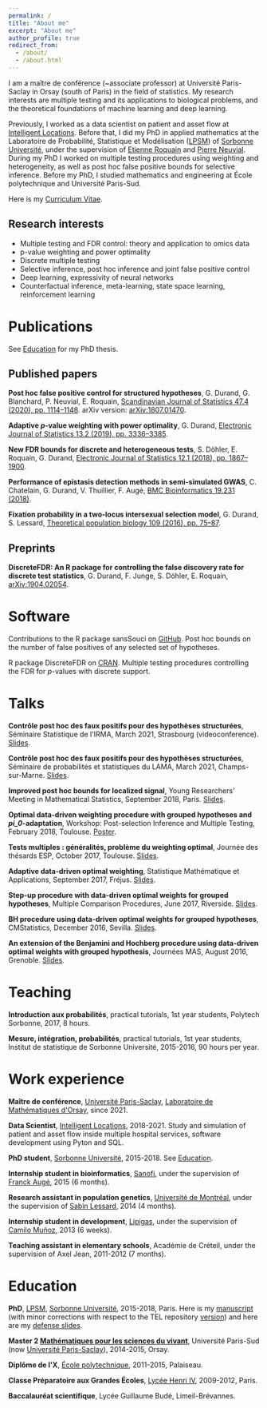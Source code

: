 ```yaml
---
permalink: /
title: "About me"
excerpt: "About me"
author_profile: true
redirect_from: 
  - /about/
  - /about.html
---
```


I am a maître de conférence (~associate professor) at Université Paris-Saclay in Orsay (south of Paris) in the field of statistics. My research interests are multiple testing and its applications to biological problems, and the theoretical foundations of machine learning and deep learning.


Previously, I worked as a data scientist on patient and asset flow at [Intelligent Locations](https://www.intelligentlocations.fr/). Before that, I did my PhD in applied mathematics at the Laboratoire de Probabilité, Statistique et Modélisation ([LPSM](https://www.lpsm.paris/)) of [Sorbonne Université](https://www.sorbonne-universite.fr/), under the supervision of [Etienne Roquain](https://etienneroquain-81.webself.net/) and [Pierre Neuvial](https://www.math.univ-toulouse.fr/~pneuvial/). During my PhD I worked on multiple testing procedures using weighting and heterogeneity, as well as post hoc false positive bounds for selective inference. Before my PhD, I studied mathematics and engineering at École polytechnique and Université Paris-Sud.

Here is my [Curriculum Vitae](https://durandg12.github.io/files/cv.pdf).

## Research interests

* Multiple testing and FDR control: theory and application to omics data
* p-value weighting and power optimality
* Discrete multiple testing
* Selective inference, post hoc inference and joint false positive control
* Deep learning, expressivity of neural networks
* Counterfactual inference, meta-learning, state space learning, reinforcement learning

Publications
======
See [Education](https://durandg12.github.io/#education) for my PhD thesis.

## Published papers
**Post hoc false positive control for structured hypotheses**, G. Durand, G. Blanchard, P. Neuvial, E. Roquain, [Scandinavian Journal of Statistics 47.4 (2020), pp. 1114–1148](https://onlinelibrary.wiley.com/doi/abs/10.1111/sjos.12453). arXiv version: [arXiv:1807.01470](https://arxiv.org/abs/1807.01470).

**Adaptive *p*-value weighting with power optimality**, G. Durand, [Electronic Journal of Statistics 13.2 (2019), pp. 3336–3385](https://projecteuclid.org/euclid.ejs/1569377056).

**New FDR bounds for discrete and heterogeneous tests**, S. Döhler, E. Roquain, G. Durand, [Electronic Journal of Statistics 12.1 (2018), pp. 1867–1900](https://projecteuclid.org/euclid.ejs/1528855551).

**Performance of epistasis detection methods in semi-simulated GWAS**, C. Chatelain, G. Durand, V. Thuillier, F. Augé, [BMC Bioinformatics 19.231 (2018)](https://bmcbioinformatics.biomedcentral.com/articles/10.1186/s12859-018-2229-8).

**Fixation probability in a two-locus intersexual selection model**, G. Durand, S. Lessard, [Theoretical population biology 109 (2016), pp. 75–87](https://www.sciencedirect.com/science/article/pii/S0040580916300028).

## Preprints
**DiscreteFDR: An R package for controlling the false discovery rate for discrete test statistics**, G. Durand, F. Junge, S. Döhler, E. Roquain, [arXiv:1904.02054](https://arxiv.org/abs/1904.02054).

Software
======
Contributions to the R package sansSouci on [GitHub](https://github.com/pneuvial/sanssouci). Post hoc bounds on the number of false positives of any selected set of hypotheses.

R package DiscreteFDR on [CRAN](https://cran.r-project.org/web/packages/DiscreteFDR/index.html). Multiple testing procedures controlling the FDR for *p*-values with discrete support.

Talks
======
**Contrôle post hoc des faux positifs pour des hypothèses structurées**, Séminaire Statistique de l'IRMA, March 2021, Strasbourg (videoconference). [Slides](https://durandg12.github.io/files/15_03_2021_Strasbourg.pdf).

**Contrôle post hoc des faux positifs pour des hypothèses structurées**, Séminaire de probabilités et statistiques du LAMA, March 2021, Champs-sur-Marne. [Slides](https://durandg12.github.io/files/09_03_2021_MLV.pdf).

**Improved post hoc bounds for localized signal**, Young Researchers' Meeting in Mathematical Statistics, September 2018, Paris. [Slides](https://durandg12.github.io/files/24_09_2018_YRM.pdf).

**Optimal data-driven weighting procedure with grouped hypotheses and *pi_0*-adaptation**, Workshop: Post-selection Inference and Multiple Testing, February 2018, Toulouse. [Poster](https://durandg12.github.io/files/07_02_2018_PoSi.pdf).

**Tests multiples : généralités, problème du weighting optimal**, Journée des thésards ESP, October 2017, Toulouse. [Slides](https://durandg12.github.io/files/24_10_2017_ESP.pdf).

**Adaptive data-driven optimal weighting**, Statistique Mathématique et Applications, September 2017, Fréjus. [Slides](https://durandg12.github.io/files/07_09_2017_StatMathAppli.pdf).

**Step-up procedure with data-driven optimal weights for grouped hypotheses**, Multiple Comparison Procedures, June 2017, Riverside. [Slides](https://durandg12.github.io/files/22_06_2017_MCP.pdf).

**BH procedure using data-driven optimal weights for grouped hypotheses**, CMStatistics, December 2016, Sevilla. [Slides](https://durandg12.github.io/files/09_12_2016_CMStatistics.pdf).

**An extension of the Benjamini and Hochberg procedure using data-driven optimal weights with grouped hypothesis**, Journées MAS, August 2016, Grenoble. [Slides](https://durandg12.github.io/files/29_08_2016_MAS.pdf).

Teaching
======
**Introduction aux probabilités**, practical tutorials, 1st year students, Polytech Sorbonne, 2017, 8 hours.

**Mesure, intégration, probabilités**, practical tutorials, 1st year students, Institut de statistique de Sorbonne Université, 2015-2016, 90 hours per year.

Work experience
=====
**Maître de conférence**, [Université Paris-Saclay](https://www.universite-paris-saclay.fr/), [Laboratoire de Mathématiques d'Orsay](https://www.imo.universite-paris-saclay.fr/fr/la-recherche/), since 2021.

**Data Scientist**, [Intelligent Locations](https://www.intelligentlocations.fr/), 2018-2021. Study and simulation of patient and asset flow inside multiple hospital services, software development using Pyton and SQL.

**PhD student**, [Sorbonne Université](https://www.sorbonne-universite.fr/), 2015-2018. See [Education](https://durandg12.github.io/#education).

**Internship student in bioinformatics**, [Sanofi](https://www.sanofi.com/en), under the supervision of [Franck Augé](https://www.linkedin.com/in/franck-auge-644a4353/), 2015 (6 months). 

**Research assistant in population genetics**, [Université de Montréal](https://www.umontreal.ca/), under the supervision of [Sabin Lessard](http://www.dms.umontreal.ca/~lessards/), 2014 (4 months).

**Internship student in development**, [Lipigas](https://www.lipigas.cl/), under the supervision of [Camilo Muñoz](https://www.linkedin.com/in/camilo-mp/), 2013 (6 weeks).

**Teaching assistant in elementary schools**, Académie de Créteil, under the supervision of Axel Jean, 2011-2012 (7 months).

Education
======
**PhD**, [LPSM](https://www.lpsm.paris/), [Sorbonne Université](https://www.sorbonne-universite.fr/), 2015-2018, Paris. Here is my [manuscript](https://durandg12.github.io/files/thesis.pdf) (with minor corrections with respect to the TEL repository [version](https://tel.archives-ouvertes.fr/tel-02374758)) and here are my [defense slides](https://durandg12.github.io/files/26_11_2018_soutenance.pdf).

**Master 2 [Mathématiques pour les sciences du vivant](https://www.imo.universite-paris-saclay.fr/-Mathematiques-Sciences-du-Vivant)**, Université Paris-Sud (now [Université Paris-Saclay](https://www.universite-paris-saclay.fr/)), 2014-2015, Orsay.

**Diplôme de l'X**, [École polytechnique](https://www.polytechnique.edu/), 2011-2015, Palaiseau.

**Classe Préparatoire aux Grandes Écoles**, [Lycée Henri IV](https://lycee-henri4.com/), 2009-2012, Paris.

**Baccalauréat scientifique**, Lycée Guillaume Budé, Limeil-Brévannes.